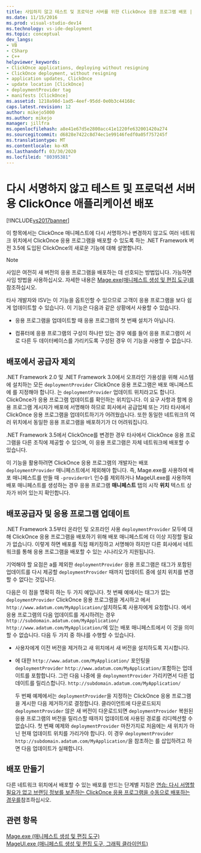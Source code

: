 ```yaml
---
title: 사임하지 않고 테스트 및 프로덕션 서버를 위한 ClickOnce 응용 프로그램 배포 | 마이크로 소프트 문서
ms.date: 11/15/2016
ms.prod: visual-studio-dev14
ms.technology: vs-ide-deployment
ms.topic: conceptual
dev_langs:
- VB
- CSharp
- C++
helpviewer_keywords:
- ClickOnce applications, deploying without resigning
- ClickOnce deployment, without resigning
- application updates, ClickOnce
- update location [ClickOnce]
- deploymentProvider tag
- manifests [ClickOnce]
ms.assetid: 1218a98d-1ad5-4eef-95dd-0e0b3c44168c
caps.latest.revision: 12
author: mikejo5000
ms.author: mikejo
manager: jillfra
ms.openlocfilehash: a8e41e67d5e2800acc41e1220fe632001420a274
ms.sourcegitcommit: d6828e7422c8d74ec1e99146fedf0a05f757245f
ms.translationtype: MT
ms.contentlocale: ko-KR
ms.lasthandoff: 03/30/2020
ms.locfileid: "80395381"
---
```

# <a name="deploying-clickonce-applications-for-testing-and-production-servers-without-resigning"></a>다시 서명하지 않고 테스트 및 프로덕션 서버용 ClickOnce 애플리케이션 배포
[!INCLUDE[vs2017banner](../includes/vs2017banner.md)]

이 항목에서는 ClickOnce 매니페스트에 다시 서명하거나 변경하지 않고도 여러 네트워크 위치에서 ClickOnce 응용 프로그램을 배포할 수 있도록 하는 .NET Framework 버전 3.5에 도입된 ClickOnce의 새로운 기능에 대해 설명합니다.  
  
> [!NOTE]
> 사임은 여전히 새 버전의 응용 프로그램을 배포하는 데 선호되는 방법입니다. 가능하면 사임 방법을 사용하십시오. 자세한 내용은 [Mage.exe(매니페스트 생성 및 편집 도구)를](https://msdn.microsoft.com/library/77dfe576-2962-407e-af13-82255df725a1)참조하십시오.  
  
 타사 개발자와 ISV는 이 기능을 옵트인할 수 있으므로 고객이 응용 프로그램을 보다 쉽게 업데이트할 수 있습니다. 이 기능은 다음과 같은 상황에서 사용할 수 있습니다.  
  
- 응용 프로그램을 업데이트할 때 응용 프로그램의 첫 번째 설치가 아닙니다.  
  
- 컴퓨터에 응용 프로그램의 구성이 하나만 있는 경우 예를 들어 응용 프로그램이 서로 다른 두 데이터베이스를 가리키도록 구성된 경우 이 기능을 사용할 수 없습니다.  
  
## <a name="excluding-deploymentprovider-from-deployment-manifests"></a>배포에서 공급자 제외  
 .NET Framework 2.0 및 .NET Framework 3.0에서 오프라인 가용성을 위해 시스템에 설치하는 모든 `deploymentProvider` ClickOnce 응용 프로그램은 배포 매니페스트에 를 지정해야 합니다. 는 `deploymentProvider` 업데이트 위치라고도 합니다. ClickOnce가 응용 프로그램 업데이트를 확인하는 위치입니다. 이 요구 사항과 함께 응용 프로그램 게시자가 배포에 서명해야 하므로 회사에서 공급업체 또는 기타 타사에서 ClickOnce 응용 프로그램을 업데이트하기가 어려웠습니다. 또한 동일한 네트워크의 여러 위치에서 동일한 응용 프로그램을 배포하기가 더 어려워집니다.  
  
 .NET Framework 3.5에서 ClickOnce를 변경한 경우 타사에서 ClickOnce 응용 프로그램을 다른 조직에 제공할 수 있으며, 이 응용 프로그램은 자체 네트워크에 배포할 수 있습니다.  
  
 이 기능을 활용하려면 ClickOnce 응용 프로그램의 개발자는 배포 `deploymentProvider` 매니페스트에서 제외해야 합니다. 즉, Mage.exe를 사용하여 배포 매니페스트를 만들 때 `-providerUrl` 인수를 제외하거나 MageUI.exe를 사용하여 배포 매니페스트를 생성하는 경우 응용 프로그램 **매니페스트** 탭의 시작 **위치** 텍스트 상자가 비어 있는지 확인합니다.  
  
## <a name="deploymentprovider-and-application-updates"></a>배포공급자 및 응용 프로그램 업데이트  
 .NET Framework 3.5부터 온라인 및 오프라인 사용 `deploymentProvider` 모두에 대해 ClickOnce 응용 프로그램을 배포하기 위해 배포 매니페스트에 더 이상 지정할 필요가 없습니다. 이렇게 하면 배포를 직접 패키징하고 서명해야 하지만 다른 회사에서 네트워크를 통해 응용 프로그램을 배포할 수 있는 시나리오가 지원됩니다.  
  
 기억해야 할 요점은 a를 제외한 `deploymentProvider` 응용 프로그램은 태그가 포함된 업데이트를 다시 제공할 `deploymentProvider` 때까지 업데이트 중에 설치 위치를 변경할 수 없다는 것입니다.  
  
 다음은 이 점을 명확히 하는 두 가지 예입니다. 첫 번째 예에서는 태그가 없는 `deploymentProvider` ClickOnce 응용 프로그램을 게시하고 에서 `http://www.adatum.com/MyApplication/`설치하도록 사용자에게 요청합니다. 에서 응용 프로그램의 다음 업데이트를 게시하려는 경우 `http://subdomain.adatum.com/MyApplication/` `http://www.adatum.com/MyApplication/`에 있는 배포 매니페스트에서 이 것을 의미할 수 없습니다. 다음 두 가지 중 하나를 수행할 수 있습니다.  
  
- 사용자에게 이전 버전을 제거하고 새 위치에서 새 버전을 설치하도록 지시합니다.  
  
- 에 대한 `http://www.adatum.com/MyApplication/` 포인팅을 `deploymentProvider` `http://www.adatum.com/MyApplication/`포함하는 업데이트를 포함합니다. 그런 다음 나중에 을 `deploymentProvider` 가리키면서 다른 업데이트를 릴리스합니다. `http://subdomain.adatum.com/MyApplication/`  
  
  두 번째 예제에서는 `deploymentProvider`을 지정하는 ClickOnce 응용 프로그램을 게시한 다음 제거하기로 결정합니다. 클라이언트에 다운로드되지 `deploymentProvider` 않은 새 버전이 다운로드되면 `deploymentProvider` 복원된 응용 프로그램의 버전을 릴리스할 때까지 업데이트에 사용된 경로를 리디렉션할 수 없습니다. 첫 번째 예제와 `deploymentProvider` 마찬가지로 처음에는 새 위치가 아닌 현재 업데이트 위치를 가리가야 합니다. 이 경우 `deploymentProvider` `http://subdomain.adatum.com/MyApplication/`을 참조하는 를 삽입하려고 하면 다음 업데이트가 실패합니다.  
  
## <a name="creating-a-deployment"></a>배포 만들기  
 다른 네트워크 위치에서 배포할 수 있는 배포를 만드는 단계별 지침은 [연습: 다시 서명할 필요가 없고 브랜딩 정보를 보존하는 ClickOnce 응용 프로그램을 수동으로 배포하는 경우를](/visualstudio/deployment/walkthrough-manually-deploying-a-clickonce-app-no-re-signing-required?view=vs-2015)참조하십시오.  
  
## <a name="see-also"></a>관련 항목  
 [Mage.exe (매니페스트 생성 및 편집 도구)](https://msdn.microsoft.com/library/77dfe576-2962-407e-af13-82255df725a1)   
 [MageUI.exe (매니페스트 생성 및 편집 도구, 그래픽 클라이언트)](https://msdn.microsoft.com/library/f9e130a6-8117-49c4-839c-c988f641dc14)
